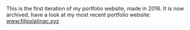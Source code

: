 This is the first iteration of my portfolio website, made in 2016. It is now archived, have a look at my most recent portfolio website: www.filipslatinac.xyz
